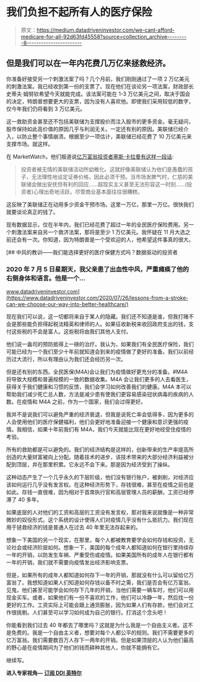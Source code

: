 # 我们负担不起所有人的医疗保险

> 原文：<https://medium.datadriveninvestor.com/we-cant-afford-medicare-for-all-92d63fd45558?source=collection_archive---------8----------------------->

## 但是我们可以在一年内花费几万亿来拯救经济。

你准备好接受另一个刺激法案了吗？几个月前，我们刚刚通过了一项 2 万亿美元的刺激法案。我已经收到第一份的支票了。现在他们在谈论另一项法案，财政部长史蒂夫·姆努钦希望今天就能完成。该法案可能在 1-3 万亿美元之间，取决于国会的决定，特朗普想要更大的支票，因为没有人喜欢他。即使我们采用较低的数字，仅今年我们仍将看到 3 万亿美元。

这一救助资金甚至还不包括美联储为支撑股价而注入股市的更多资金。毫无疑问，股市保持如此高价值的原因几乎与利润无关。一定还有别的原因。美联储已经介入，以防止整个事情崩溃。根据至少一项估计，美联储已经花费了 10 万亿美元来支撑市场。就这样。

在 MarketWatch，他们报道说[亿万富翁投资者塞斯·卡拉曼有这样一段话](https://www.marketwatch.com/story/the-fed-treats-investors-like-foolish-children-by-propping-up-stocks-despite-dreadful-fundamentals-hedge-fund-heavy-seth-klarman-says-2020-07-30?reflink=mw_share_twitter):

> 投资者被无情的美联储活动所幼稚化。这就好像美联储认为他们是愚蠢的孩子，无法理性地设定证券价格，因此必须干预。当市场发脾气时，仁慈的美联储会做出安抚但有利的回应……超现实主义甚至无法形容这一时刻……(投资者)心理出奇地活跃，尽管商业基本面往往很糟糕。

这反映了美联储正在动用多少资金干预市场。这里一万亿，那里一万亿。很快我们就要谈论真正的钱了。

现有数据显示，仅在半年内，我们已经花费了超过一年的全民医疗保险费用。另一个刺激法案来自另一个救济法案，那将是至少 1 万亿美元。我怀疑在 11 月大选之前还会有一次。你知道，因为特朗普是一个受欢迎的人，他希望这件事真的很大。

[](https://www.datadriveninvestor.com/2020/07/26/lessons-from-a-stroke-can-we-choose-our-way-into-better-healthcare/) [## 中风的教训——我们能选择更好的医疗保健方式吗？数据驱动的投资者

### 2020 年 7 月 5 日星期天，我父亲患了出血性中风，严重瘫痪了他的右侧身体和语言。他是一个…

www.datadriveninvestor.com](https://www.datadriveninvestor.com/2020/07/26/lessons-from-a-stroke-can-we-choose-our-way-into-better-healthcare/) 

现在我们可以说，这一切都将来自于某人的隐藏。我们还不知道是谁，但我打赌不会是那些能负担得起税法精英和律师的人。如果征收新税来收回政府支出的钱，支付这些税的不会是富人。这些税将由我们其他人支付。

他们说一盎司的预防抵得上一磅的治疗。我认为，如果我们有全民医疗保险，我们可能已经为一个我们至少十年前就知道会到来的疫情做了更好的准备。我们以前经历过大流行，所以有理由认为我们还会经历另一次。

但是还有别的东西。全民医保(M4A)会让我们为疫情做好更充分的准备。#M4A 将导致大规模和普遍规模的一致的数据收集。M4A 会让我们更多的人去看医生，获得关于我们健康和习惯的反馈，我们会学习如何改善我们的健康。M4A 本可以帮助我们减少死亡总人数，方法是减少患有使我们更容易感染冠状病毒的疾病的人数。在疫情和 M4A 之前，作为一个国家，我们会过得更好。

我并不是说我们可以避免严重的经济衰退，但我是说死亡率会低得多，因为更多的人会使用他们的医疗保健福利，他们会更好地准备迎接一个健康和意识更强的疫情。我相信，如果十年前我们有 M4A，我们今天就能比现在更好地经受住疫情的考验。

所有的救助都是可以避免的。我们的经济结构是这样的，创新带来的生产率提高所创造的大量财富被向上分配。随着技术的进步，该技术带来的大部分经济利益被分配到顶层，并在那里积累。它永远不会下来。那是因为经济受到了操纵。

这种动态产生了一个几乎永久的下层阶级，他们没有银行账户，被剥削，对经济应该如何运行几乎没有发言权。在这种经济形势下，存钱很难，甚至在疫情之前也是如此。存钱一直很难，因为相对于首席执行官和高层管理人员的薪酬，工资已经停滞了 40 多年。

如果底层的人对他们的工资和高层的工资没有发言权，那对我来说就像是一种非常微妙的奴役形式。这个系统的设计使得人们对疫情几乎没有什么抵抗力。我们现在用于拯救经济的钱是普通人在过去 40 年里无法存起来的。

想象一下美国的另一个现实，在那里，每个人都被教育要学会如何存钱和投资，无论社会或经济阶层如何。想象一下，美国的每个成年人都知道如何在银行里持续存一年的开销，以防发生车祸、严重受伤或疫情。如果美国所有的成年人在银行都有一年的开销，我们就不需要向疫情发出经济影响支票。

但是，如果所有的成年人都知道如何存下一年的开销，那就没有什么可以留给亿万富翁了。我想知道如果人们知道如何存钱以备不时之需，我们是否会有亿万富翁。见鬼，他们甚至可能学会如何存下几年的开销，当他们需要一辆车时，他们可以用现金买车。或者，如果他们有一份不喜欢的工作，他们可以冷静一年，然后找一份更好的工作。工资实际上可能会跟上通货膨胀，因为如果人们有存款，他们会对工作很挑剔。人们甚至可以学习如何成为自己的银行。打消这个念头吧！

你能看到我们过去 40 年都去了哪里吗？这就是为什么我是一个自由主义者。这不是免费的。我是一个自由主义者，想要对每个人都公平的规则。我们不需要更多的亿万富翁。我们需要数百万人存下一两年的开销。但是如果顶层的人认为他们最高的野心是在疫情期间为了他们的钱而耕种其他人，你就不能拥有它。

继续写。

**进入专家视角—** [**订阅 DDI 英特尔**](https://datadriveninvestor.com/ddi-intel)